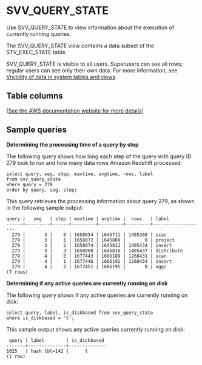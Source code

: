 # SVV\_QUERY\_STATE<a name="r_SVV_QUERY_STATE"></a>

 Use SVV\_QUERY\_STATE to view information about the execution of currently running queries\.

The SVV\_QUERY\_STATE view contains a data subset of the STV\_EXEC\_STATE table\.

SVV\_QUERY\_STATE is visible to all users\. Superusers can see all rows; regular users can see only their own data\. For more information, see [Visibility of data in system tables and views](c_visibility-of-data.md)\.

## Table columns<a name="r_SVV_QUERY_STATE-table-columns"></a>

[\[See the AWS documentation website for more details\]](http://docs.aws.amazon.com/redshift/latest/dg/r_SVV_QUERY_STATE.html)

## Sample queries<a name="r_SVV_QUERY_STATE-sample-queries"></a>

 **Determining the processing time of a query by step** 

The following query shows how long each step of the query with query ID 279 took to run and how many data rows Amazon Redshift processed: 

```
select query, seg, step, maxtime, avgtime, rows, label
from svv_query_state
where query = 279
order by query, seg, step;
```

This query retrieves the processing information about query 279, as shown in the following sample output: 

```
query |   seg   | step | maxtime | avgtime |  rows   | label
------+---------+------+---------+---------+---------+-------------------
  279 |       3 |    0 | 1658054 | 1645711 | 1405360 | scan
  279 |       3 |    1 | 1658072 | 1645809 |       0 | project
  279 |       3 |    2 | 1658074 | 1645812 | 1405434 | insert
  279 |       3 |    3 | 1658080 | 1645816 | 1405437 | distribute
  279 |       4 |    0 | 1677443 | 1666189 | 1268431 | scan
  279 |       4 |    1 | 1677446 | 1666192 | 1268434 | insert
  279 |       4 |    2 | 1677451 | 1666195 |       0 | aggr
(7 rows)
```

 **Determining if any active queries are currently running on disk** 

The following query shows if any active queries are currently running on disk: 

```
select query, label, is_diskbased from svv_query_state
where is_diskbased = 't';
```

This sample output shows any active queries currently running on disk: 

```
 query | label        | is_diskbased
-------+--------------+--------------
1025   | hash tbl=142 |      t
(1 row)
```